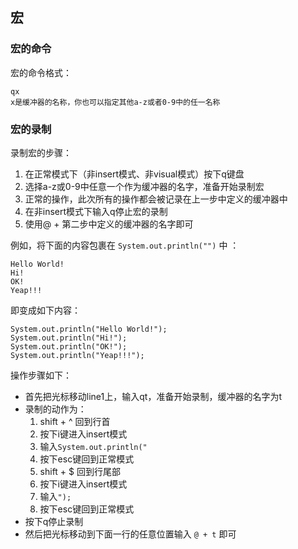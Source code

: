 
## 宏
### 宏的命令
宏的命令格式：

    qx
    x是缓冲器的名称，你也可以指定其他a-z或者0-9中的任一名称

### 宏的录制
录制宏的步骤：    
1. 在正常模式下（非insert模式、非visual模式）按下q键盘
2. 选择a-z或0-9中任意一个作为缓冲器的名字，准备开始录制宏
3. 正常的操作，此次所有的操作都会被记录在上一步中定义的缓冲器中
4. 在非insert模式下输入q停止宏的录制
5. 使用@ + 第二步中定义的缓冲器的名字即可

例如，将下面的内容包裹在 `System.out.println("")` 中 ：

```
Hello World!                                                                           
Hi!
OK!
Yeap!!!
```
即变成如下内容：
```
System.out.println("Hello World!");
System.out.println("Hi!");
System.out.println("OK!");
System.out.println("Yeap!!!");
```
操作步骤如下：
* 首先把光标移动line1上，输入qt，准备开始录制，缓冲器的名字为t
* 录制的动作为：
  1. shift + ^ 回到行首
  2. 按下i键进入insert模式
  3. 输入`System.out.println("`
  4. 按下esc键回到正常模式
  5. shift + $ 回到行尾部
  6. 按下i键进入insert模式
  7. 输入`");`
  8. 按下esc键回到正常模式
* 按下q停止录制
* 然后把光标移动到下面一行的任意位置输入 `@ + t` 即可
